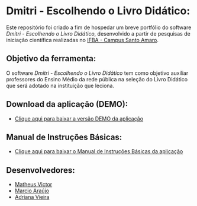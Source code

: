 # Dmitri - Escolhendo o Livro Didático:

Este repositório foi criado a fim de hospedar um breve portfólio do software _Dmitri - Escolhendo o Livro Didático_, desenvolvido a partir de pesquisas de iniciação científica realizadas no [IFBA - Campus Santo Amaro](http://portal.ifba.edu.br/santo-amaro).

## Objetivo da ferramenta:

O software _Dmitri - Escolhendo o Livro Didático_ tem como objetivo auxiliar professores do Ensino Médio da rede pública na seleção do Livro Didático que será adotado na instituição que leciona.

## **Download da aplicação (DEMO):**

- [Clique aqui para baixar a versão DEMO da aplicação](https://drive.google.com/open?id=1YqVnEwtNNsCtr0rBL-eE978BsSacSBsb)

## Manual de Instruções Básicas:

- [Clique aqui para baixar o Manual de Instruções Básicas da aplicação](https://drive.google.com/open?id=1e75yX-1zXNCqN-wdGrbGUxusXoGC7Fue)

## Desenvolvedores:

- [Matheus Victor](http://lattes.cnpq.br/5013278367566739)
- [Marcio Araújo](http://lattes.cnpq.br/0777733127275321)
- [Adriana Vieira](http://lattes.cnpq.br/9590489825751662)